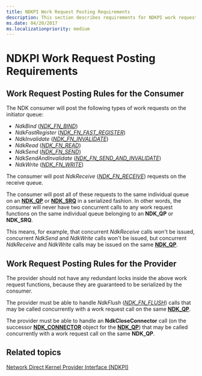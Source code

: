 ```yaml
---
title: NDKPI Work Request Posting Requirements
description: This section describes requirements for NDKPI work request posting
ms.date: 04/20/2017
ms.localizationpriority: medium
---
```


# NDKPI Work Request Posting Requirements


## Work Request Posting Rules for the Consumer


The NDK consumer will post the following types of work requests on the initiator queue:

-   *NdkBind* ([*NDK\_FN\_BIND*](/windows-hardware/drivers/ddi/ndkpi/nc-ndkpi-ndk_fn_bind))
-   *NdkFastRegister* ([*NDK\_FN\_FAST\_REGISTER*](/windows-hardware/drivers/ddi/ndkpi/nc-ndkpi-ndk_fn_fast_register))
-   *NdkInvalidate* ([*NDK\_FN\_INVALIDATE*](/windows-hardware/drivers/ddi/ndkpi/nc-ndkpi-ndk_fn_invalidate))
-   *NdkRead* ([*NDK\_FN\_READ*](/windows-hardware/drivers/ddi/ndkpi/nc-ndkpi-ndk_fn_read))
-   *NdkSend* ([*NDK\_FN\_SEND*](/windows-hardware/drivers/ddi/ndkpi/nc-ndkpi-ndk_fn_send))
-   *NdkSendAndInvalidate* ([*NDK\_FN\_SEND\_AND\_INVALIDATE*](/windows-hardware/drivers/ddi/ndkpi/nc-ndkpi-ndk_fn_send_and_invalidate))
-   *NdkWrite* ([*NDK\_FN\_WRITE*](/windows-hardware/drivers/ddi/ndkpi/nc-ndkpi-ndk_fn_write))

The consumer will post *NdkReceive* ([*NDK\_FN\_RECEIVE*](/windows-hardware/drivers/ddi/ndkpi/nc-ndkpi-ndk_fn_receive)) requests on the receive queue.

The consumer will post all of these requests to the same individual queue on an [**NDK\_QP**](/windows-hardware/drivers/ddi/ndkpi/ns-ndkpi-_ndk_qp) or [**NDK\_SRQ**](/windows-hardware/drivers/ddi/ndkpi/ns-ndkpi-_ndk_srq) in a serialized fashion. In other words, the consumer will never have two concurrent calls to any work request functions on the same individual queue belonging to an **NDK\_QP** or **NDK\_SRQ**.

This means, for example, that concurrent *NdkReceive* calls won't be issued, concurrent *NdkSend* and *NdkWrite* calls won't be issued, but concurrent *NdkReceive* and *NdkWrite* calls may be issued on the same [**NDK\_QP**](/windows-hardware/drivers/ddi/ndkpi/ns-ndkpi-_ndk_qp).

## Work Request Posting Rules for the Provider


The provider should not have any redundant locks inside the above work request functions, because they are guaranteed to be serialized by the consumer.

The provider must be able to handle *NdkFlush* ([*NDK\_FN\_FLUSH*](/windows-hardware/drivers/ddi/ndkpi/nc-ndkpi-ndk_fn_flush)) calls that may be called concurrently with a work request call on the same [**NDK\_QP**](/windows-hardware/drivers/ddi/ndkpi/ns-ndkpi-_ndk_qp).

The provider must be able to handle an **NdkCloseConnector** call (on the successor [**NDK\_CONNECTOR**](/windows-hardware/drivers/ddi/ndkpi/ns-ndkpi-_ndk_connector) object for the [**NDK\_QP**](/windows-hardware/drivers/ddi/ndkpi/ns-ndkpi-_ndk_qp)) that may be called concurrently with a work request call on the same **NDK\_QP**.

## Related topics


[Network Direct Kernel Provider Interface (NDKPI)](./overview-of-network-direct-kernel-provider-interface--ndkpi-.md)

 

